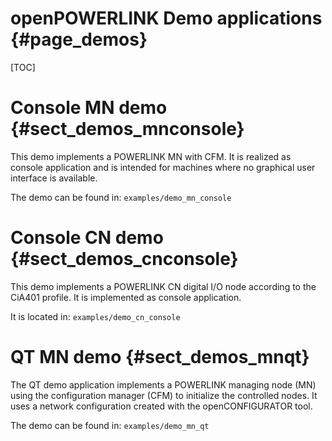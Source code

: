 openPOWERLINK Demo applications {#page_demos}
===============================

[TOC]

# Console MN demo {#sect_demos_mnconsole}

This demo implements a POWERLINK MN with CFM. It is realized as console
application and is intended for machines where no graphical user interface is
available.

The demo can be found in: `examples/demo_mn_console`

# Console CN demo {#sect_demos_cnconsole}

This demo implements a POWERLINK CN digital I/O node according to the CiA401
profile. It is implemented as console application.

It is located in: `examples/demo_cn_console`

# QT MN demo {#sect_demos_mnqt}

The QT demo application implements a POWERLINK managing node (MN) using the
configuration manager (CFM) to initialize the controlled nodes. It uses a
network configuration created with the openCONFIGURATOR tool.
  
The demo can be found in: `examples/demo_mn_qt`
